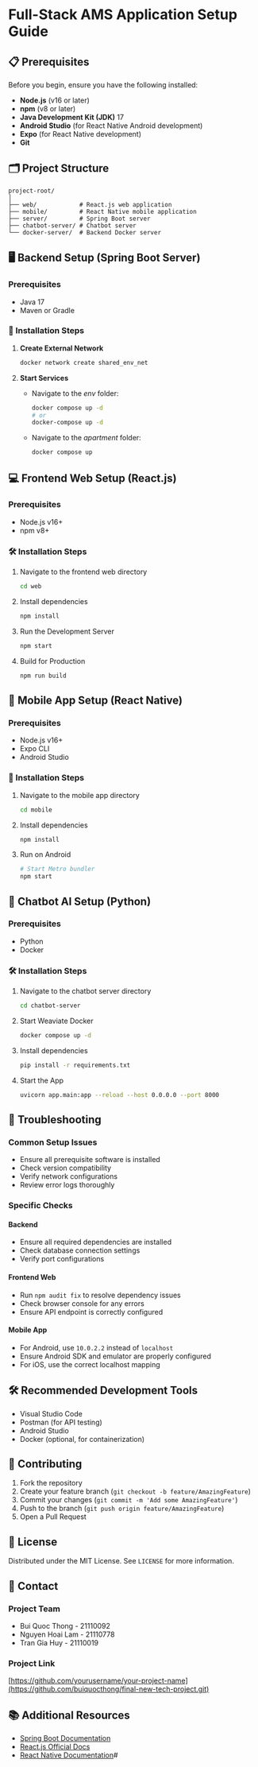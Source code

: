 # Full-Stack AMS Application Setup Guide

## 📋 Prerequisites

Before you begin, ensure you have the following installed:

- **Node.js** (v16 or later)
- **npm** (v8 or later)
- **Java Development Kit (JDK)** 17
- **Android Studio** (for React Native Android development)
- **Expo** (for React Native development)
- **Git**

## 🗂️ Project Structure

```
project-root/
│
├── web/            # React.js web application
├── mobile/         # React Native mobile application
├── server/         # Spring Boot server
├── chatbot-server/ # Chatbot server
└── docker-server/  # Backend Docker server
```

## 🖥️ Backend Setup (Spring Boot Server)

### Prerequisites

- Java 17
- Maven or Gradle

### 🚀 Installation Steps

1. **Create External Network**

   ```bash
   docker network create shared_env_net
   ```

2. **Start Services**

   - Navigate to the _env_ folder:

     ```bash
     docker compose up -d
     # or
     docker-compose up -d
     ```

   - Navigate to the _apartment_ folder:
     ```bash
     docker compose up
     ```

## 💻 Frontend Web Setup (React.js)

### Prerequisites

- Node.js v16+
- npm v8+

### 🛠️ Installation Steps

1. Navigate to the frontend web directory

   ```bash
   cd web
   ```

2. Install dependencies

   ```bash
   npm install
   ```

3. Run the Development Server

   ```bash
   npm start
   ```

4. Build for Production
   ```bash
   npm run build
   ```

## 📱 Mobile App Setup (React Native)

### Prerequisites

- Node.js v16+
- Expo CLI
- Android Studio

### 🚀 Installation Steps

1. Navigate to the mobile app directory

   ```bash
   cd mobile
   ```

2. Install dependencies

   ```bash
   npm install
   ```

3. Run on Android
   ```bash
   # Start Metro bundler
   npm start
   ```

## 🤖 Chatbot AI Setup (Python)

### Prerequisites

- Python
- Docker

### 🛠️ Installation Steps

1. Navigate to the chatbot server directory

   ```bash
   cd chatbot-server
   ```

2. Start Weaviate Docker

   ```bash
   docker compose up -d
   ```

3. Install dependencies

   ```bash
   pip install -r requirements.txt
   ```

4. Start the App
   ```bash
   uvicorn app.main:app --reload --host 0.0.0.0 --port 8000
   ```

## 🔧 Troubleshooting

### Common Setup Issues

- Ensure all prerequisite software is installed
- Check version compatibility
- Verify network configurations
- Review error logs thoroughly

### Specific Checks

#### Backend

- Ensure all required dependencies are installed
- Check database connection settings
- Verify port configurations

#### Frontend Web

- Run `npm audit fix` to resolve dependency issues
- Check browser console for any errors
- Ensure API endpoint is correctly configured

#### Mobile App

- For Android, use `10.0.2.2` instead of `localhost`
- Ensure Android SDK and emulator are properly configured
- For iOS, use the correct localhost mapping

## 🛠️ Recommended Development Tools

- Visual Studio Code
- Postman (for API testing)
- Android Studio
- Docker (optional, for containerization)

## 🤝 Contributing

1. Fork the repository
2. Create your feature branch (`git checkout -b feature/AmazingFeature`)
3. Commit your changes (`git commit -m 'Add some AmazingFeature'`)
4. Push to the branch (`git push origin feature/AmazingFeature`)
5. Open a Pull Request

## 📄 License

Distributed under the MIT License. See `LICENSE` for more information.

## 📧 Contact

### Project Team

- Bui Quoc Thong - 21110092
- Nguyen Hoai Lam - 21110778
- Tran Gia Huy - 21110019

### Project Link

[https://github.com/yourusername/your-project-name](https://github.com/buiquocthong/final-new-tech-project.git)

## 📚 Additional Resources

- [Spring Boot Documentation](https://docs.spring.io/spring-boot/docs/current/reference/htmlsingle/)
- [React.js Official Docs](https://reactjs.org/docs/getting-started.html)
- [React Native Documentation](https://reactnative.dev/docs/getting-started)#
